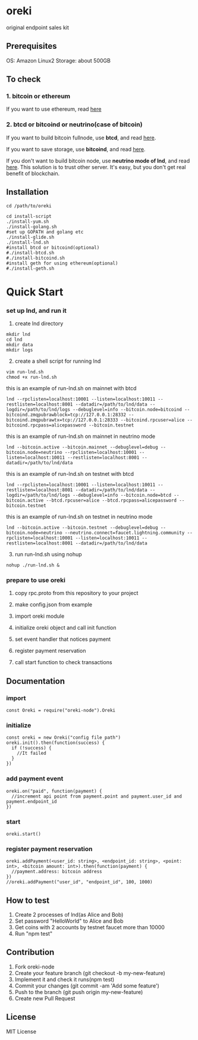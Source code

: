 # oreki

original endpoint sales kit

## Prerequisites
OS: Amazon Linux2
Storage: about 500GB

## To check
### 1. bitcoin or ethereum
If you want to use ethereum, read [here](https://github.com/gaiax/oreki/blob/master/docs/ethereum.md)
### 2. btcd or bitcoind or neutrino(case of bitcoin)
If you want to build bitcoin fullnode, use **btcd**, and read [here](https://github.com/gaiax/oreki/blob/master/docs/btcd.md).

If you want to save storage, use **bitcoind**, and read [here](https://github.com/gaiax/oreki/blob/master/docs/bitcoind.md).

If you don't want to build bitcoin node, use **neutrino mode of lnd**, and read [here](https://github.com/gaiax/oreki/blob/master/docs/neutrino.md).
This solution is to trust other server. It's easy, but you don't get real benefit of blockchain.


## Installation
```
cd /path/to/oreki

cd install-script
./install-yum.sh
./install-golang.sh
#set up GOPATH and golang etc
./install-glide.sh
./install-lnd.sh
#install btcd or bitcoind(optional)
#./install-btcd.sh
#./install-bitcoind.sh
#install geth for using ethereum(optional)
#./install-geth.sh
```
# Quick Start

### set up lnd, and run it
1. create lnd directory
```
mkdir lnd
cd lnd
mkdir data
mkdir logs
```

2. create a shell script for running lnd
```
vim run-lnd.sh
chmod +x run-lnd.sh
```


this is an example of run-lnd.sh on mainnet with btcd
```
lnd --rpclisten=localhost:10001 --listen=localhost:10011 --restlisten=localhost:8001 --datadir=/path/to/lnd/data --logdir=/path/to/lnd/logs --debuglevel=info --bitcoin.node=bitcoind --bitcoind.zmqpubrawblock=tcp://127.0.0.1:28332 --bitcoind.zmqpubrawtx=tcp://127.0.0.1:28333 --bitcoind.rpcuser=alice --bitcoind.rpcpass=alicepassword --bitcoin.testnet
```

this is an example of run-lnd.sh on mainnet in neutrino mode
```
lnd --bitcoin.active --bitcoin.mainnet --debuglevel=debug --bitcoin.node=neutrino --rpclisten=localhost:10001 --listen=localhost:10011 --restlisten=localhost:8001 --datadir=/path/to/lnd/data
```

this is an example of run-lnd.sh on testnet with btcd
```
lnd --rpclisten=localhost:10001 --listen=localhost:10011 --restlisten=localhost:8001 --datadir=/path/to/lnd/data --logdir=/path/to/lnd/logs --debuglevel=info --bitcoin.node=btcd --bitcoin.active --btcd.rpcuser=alice --btcd.rpcpass=alicepassword --bitcoin.testnet
```

this is an example of run-lnd.sh on testnet in neutrino mode
```
lnd --bitcoin.active --bitcoin.testnet --debuglevel=debug --bitcoin.node=neutrino --neutrino.connect=faucet.lightning.community --rpclisten=localhost:10001 --listen=localhost:10011 --restlisten=localhost:8001 --datadir=/path/to/lnd/data
```

3. run run-lnd.sh using nohup
```
nohup ./run-lnd.sh &
```

### prepare to use oreki
1. copy rpc.proto from this repository to your project

2. make config.json from example

3. import oreki module

4. initialize oreki object and call init function

5. set event handler that notices payment

6. register payment reservation

7. call start function to check transactions

## Documentation
### import
```
const Oreki = require("oreki-node").Oreki
```
### initialize
```
const oreki = new Oreki("config file path")
oreki.init().then(function(success) {
  if (!success) {
    //It failed
  }
})
```

### add payment event
```
oreki.on("paid", function(payment) {
  //increment api point from payment.point and payment.user_id and payment.endpoint_id
})
```
### start
```
oreki.start()
```
### register payment reservation
```
oreki.addPayment(<user_id: string>, <endpoint_id: string>, <point: int>, <bitcoin amount: int>).then(function(payment) {
  //payment.address: bitcoin address
})
//oreki.addPayment("user_id", "endpoint_id", 100, 1000)

```
## How to test
1. Create 2 processes of lnd(as Alice and Bob)
2. Set password "HelloWorld" to Alice and Bob
3. Get coins with 2 accounts by testnet faucet more than 10000
4. Run "npm test"

## Contribution
1. Fork oreki-node
2. Create your feature branch (git checkout -b my-new-feature)
3. Implement it and check it runs(npm test)
4. Commit your changes (git commit -am 'Add some feature')
5. Push to the branch (git push origin my-new-feature)
6. Create new Pull Request

## License
MIT License
